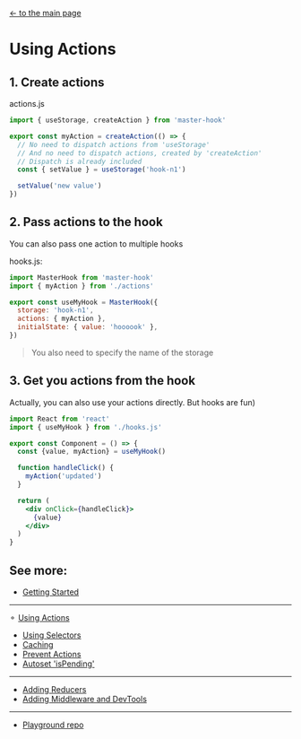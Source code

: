 [<- to the main page](https://github.com/opium-pro/master-hook)

# Using Actions


## 1. Create actions

actions.js
```js
import { useStorage, createAction } from 'master-hook'

export const myAction = createAction(() => {
  // No need to dispatch actions from 'useStorage'
  // And no need to dispatch actions, created by 'createAction'
  // Dispatch is already included
  const { setValue } = useStorage('hook-n1')

  setValue('new value')
})
```

## 2. Pass actions to the hook
You can also pass one action to multiple hooks

hooks.js:
```js
import MasterHook from 'master-hook'
import { myAction } from './actions'

export const useMyHook = MasterHook({
  storage: 'hook-n1',
  actions: { myAction },
  initialState: { value: 'hoooook' },
})
```
> You also need to specify the name of the storage


## 3. Get you actions from the hook
Actually, you can also use your actions directly.
But hooks are fun)

```jsx
import React from 'react'
import { useMyHook } from './hooks.js'

export const Component = () => {
  const {value, myAction} = useMyHook()

  function handleClick() {
    myAction('updated')
  }

  return (
    <div onClick={handleClick}>
      {value}
    </div>
  )
}
```

## See more:

* [Getting Started](https://github.com/opium-pro/master-hook/blob/master/docs/GETTING_STARTED.md)
---
⚬ [Using Actions](https://github.com/opium-pro/master-hook/blob/master/docs/ACTIONS.md)
* [Using Selectors](https://github.com/opium-pro/master-hook/blob/master/docs/SELECTORS.md)
* [Caching](https://github.com/opium-pro/master-hook/blob/master/docs/CACHING.md)
* [Prevent Actions](https://github.com/opium-pro/master-hook/blob/master/docs/PREVENT_ACTIONS.md)
* [Autoset 'isPending'](https://github.com/opium-pro/master-hook/blob/master/docs/IS_PENDING.md)
---
* [Adding Reducers](https://github.com/opium-pro/master-hook/blob/master/docs/ADDING_REDUCERS.md)
* [Adding Middleware and DevTools](https://github.com/opium-pro/master-hook/blob/master/docs/ADDING_MIDDLEWARE.md)
---
* [Playground repo](https://github.com/opium-pro/master-hook-playground)